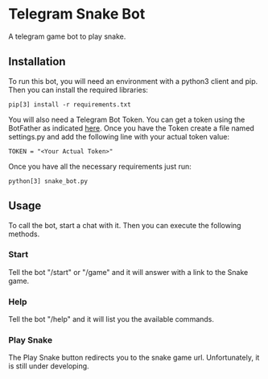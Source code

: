 # Telegram Snake Bot

A telegram game bot to play snake.

## Installation

To run this bot, you will need an environment with a python3 client and pip. Then you can install the required libraries:
```
pip[3] install -r requirements.txt
```

You will also need a Telegram Bot Token. You can get a token using the BotFather as indicated [here](https://core.telegram.org/bots). Once you have the Token create a file named settings.py and add the following line with your actual token value:
```
TOKEN = "<Your Actual Token>"
```

Once you have all the necessary requirements just run:
```
python[3] snake_bot.py
``` 

## Usage

To call the bot, start a chat with it. Then you can execute the following methods.

### Start

Tell the bot "/start" or "/game" and it will answer with a link to the Snake game.

### Help

Tell the bot "/help" and it will list you the available commands.

### Play Snake

The Play Snake button redirects you to the snake game url. Unfortunately, it is still under developing.